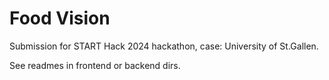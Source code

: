 # Food Vision

Submission for START Hack 2024 hackathon, case: University of St.Gallen.

See readmes in frontend or backend dirs.
